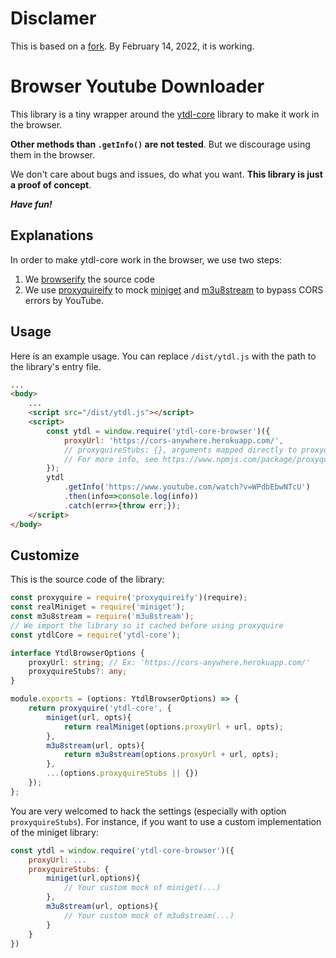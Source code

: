 # Disclamer
This is based on a [fork](https://www.npmjs.com/package/ytdl-core-browser).
By February 14, 2022, it is working.

# Browser Youtube Downloader
This library is a tiny wrapper around the [ytdl-core](https://www.npmjs.com/package/ytdl-core) library to make it work in the browser.

**Other methods than `.getInfo()` are not tested**. But we discourage using them in the browser.

We don't care about bugs and issues, do what you want. **This library is just a proof of concept**.


***Have fun!*** 

## Explanations
In order to make ytdl-core work in the browser, we use two steps:
1. We [browserify]() the source code
2. We use [proxyquireify](https://www.npmjs.com/package/proxyquireify) to mock [miniget](https://www.npmjs.com/package/miniget) and [m3u8stream](https://www.npmjs.com/package/m3u8stream) to bypass CORS errors by YouTube.


## Usage
Here is an example usage. You can replace `/dist/ytdl.js` with the path to the library's
entry file.

```html
...
<body>
    ...
    <script src="/dist/ytdl.js"></script>
    <script>
        const ytdl = window.require('ytdl-core-browser')({
            proxyUrl: 'https://cors-anywhere.herokuapp.com/',
            // proxyquireStubs: {}, arguments mapped directly to proxyquireify
            // For more info, see https://www.npmjs.com/package/proxyquireify
        });
        ytdl
            .getInfo('https://www.youtube.com/watch?v=WPdbEbwNTcU')
            .then(info=>console.log(info))
            .catch(err=>{throw err;});
    </script>
</body>
```

## Customize
This is the source code of the library: 

```ts
const proxyquire = require('proxyquireify')(require); 
const realMiniget = require('miniget');
const m3u8stream = require('m3u8stream');
// We import the library so it cached before using proxyquire
const ytdlCore = require('ytdl-core');

interface YtdlBrowserOptions {
    proxyUrl: string; // Ex: 'https://cors-anywhere.herokuapp.com/'
    proxyquireStubs?: any;
}

module.exports = (options: YtdlBrowserOptions) => {
    return proxyquire('ytdl-core', {
        miniget(url, opts){
            return realMiniget(options.proxyUrl + url, opts);
        },
        m3u8stream(url, opts){
            return m3u8stream(options.proxyUrl + url, opts);
        },
        ...(options.proxyquireStubs || {})
    });
};
```

You are very welcomed to hack the settings (especially with option `proxyquireStubs`).
For instance, if you want to use a custom implementation of the miniget library:
```js
const ytdl = window.require('ytdl-core-browser')({
    proxyUrl: ...
    proxyquireStubs: {
        miniget(url,options){
            // Your custom mock of miniget(...)
        },
        m3u8stream(url, options){
            // Your custom mock of m3u8stream(...)
        }
    }
})
```